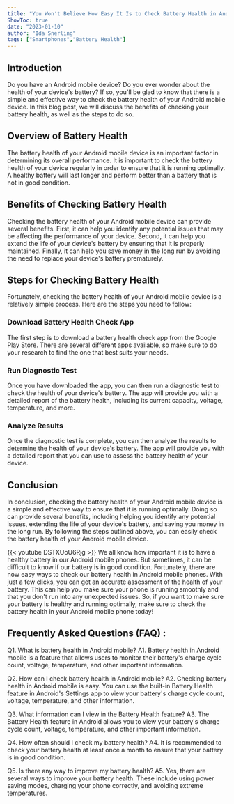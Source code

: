 ```yaml
---
title: "You Won't Believe How Easy It Is to Check Battery Health in Android Mobile!"
ShowToc: true 
date: "2023-01-10"
author: "Ida Snerling" 
tags: ["Smartphones","Battery Health"]
---
```

## Introduction

Do you have an Android mobile device? Do you ever wonder about the health of your device's battery? If so, you'll be glad to know that there is a simple and effective way to check the battery health of your Android mobile device. In this blog post, we will discuss the benefits of checking your battery health, as well as the steps to do so. 

## Overview of Battery Health

The battery health of your Android mobile device is an important factor in determining its overall performance. It is important to check the battery health of your device regularly in order to ensure that it is running optimally. A healthy battery will last longer and perform better than a battery that is not in good condition. 

## Benefits of Checking Battery Health

Checking the battery health of your Android mobile device can provide several benefits. First, it can help you identify any potential issues that may be affecting the performance of your device. Second, it can help you extend the life of your device's battery by ensuring that it is properly maintained. Finally, it can help you save money in the long run by avoiding the need to replace your device's battery prematurely. 

## Steps for Checking Battery Health

Fortunately, checking the battery health of your Android mobile device is a relatively simple process. Here are the steps you need to follow: 

### Download Battery Health Check App

The first step is to download a battery health check app from the Google Play Store. There are several different apps available, so make sure to do your research to find the one that best suits your needs. 

### Run Diagnostic Test

Once you have downloaded the app, you can then run a diagnostic test to check the health of your device's battery. The app will provide you with a detailed report of the battery health, including its current capacity, voltage, temperature, and more. 

### Analyze Results

Once the diagnostic test is complete, you can then analyze the results to determine the health of your device's battery. The app will provide you with a detailed report that you can use to assess the battery health of your device. 

## Conclusion

In conclusion, checking the battery health of your Android mobile device is a simple and effective way to ensure that it is running optimally. Doing so can provide several benefits, including helping you identify any potential issues, extending the life of your device's battery, and saving you money in the long run. By following the steps outlined above, you can easily check the battery health of your Android mobile device.

{{< youtube DSTXUoU6Rjg >}} 
We all know how important it is to have a healthy battery in our Android mobile phones. But sometimes, it can be difficult to know if our battery is in good condition. Fortunately, there are now easy ways to check our battery health in Android mobile phones. With just a few clicks, you can get an accurate assessment of the health of your battery. This can help you make sure your phone is running smoothly and that you don't run into any unexpected issues. So, if you want to make sure your battery is healthy and running optimally, make sure to check the battery health in your Android mobile phone today!

## Frequently Asked Questions (FAQ) :
Q1. What is battery health in Android mobile?
A1. Battery health in Android mobile is a feature that allows users to monitor their battery's charge cycle count, voltage, temperature, and other important information.

Q2. How can I check battery health in Android mobile?
A2. Checking battery health in Android mobile is easy. You can use the built-in Battery Health feature in Android's Settings app to view your battery's charge cycle count, voltage, temperature, and other information.

Q3. What information can I view in the Battery Health feature?
A3. The Battery Health feature in Android allows you to view your battery's charge cycle count, voltage, temperature, and other important information.

Q4. How often should I check my battery health?
A4. It is recommended to check your battery health at least once a month to ensure that your battery is in good condition.

Q5. Is there any way to improve my battery health?
A5. Yes, there are several ways to improve your battery health. These include using power saving modes, charging your phone correctly, and avoiding extreme temperatures.


